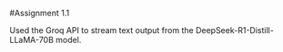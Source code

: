 #Assignment 1.1

Used the Groq API to stream text output from the DeepSeek-R1-Distill-LLaMA-70B model.
